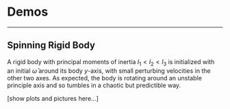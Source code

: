 # Demos
-----
## Spinning Rigid Body
A rigid body with principal moments of inertia $I_1 < I_2 < I_3$ is initialized with an initial $\bar{\omega}$ around its body $y$-axis, with small perturbing velocities in the other two axes. As expected, the body is rotating around an unstable principle axis and so tumbles in a chaotic but predictible way.

[show plots and pictures here...]